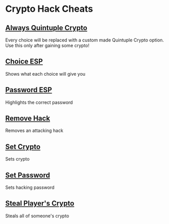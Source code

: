 # Crypto Hack Cheats

## [Always Quintuple Crypto](alwaysQuintupleCrypto.js)
Every choice will be replaced with a custom made Quintuple Crypto option. Use this only after gaining some crypto!

## [Choice ESP](choiceESP.js)
Shows what each choice will give you

## [Password ESP](passwordESP.js)
Highlights the correct password

## [Remove Hack](removeHack.js)
Removes an attacking hack

## [Set Crypto](setCrypto.js)
Sets crypto

## [Set Password](setPassword.js)
Sets hacking password

## [Steal Player's Crypto](stealPlayersCrypto.js)
Steals all of someone's crypto
